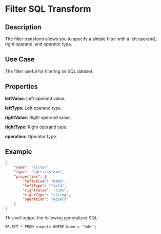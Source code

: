 # Filter SQL Transform


Description
-----------
The filter transform allows you to specify a simple filter with a left operand, right operand, and operator type.

Use Case
--------
The filter useful for filtering an SQL dataset.


Properties
----------
**leftValue:** Left operand value.

**leftType:** Left operand type.

**rightValue:** Right operand value.

**rightType:** Right operand type.

**operation:** Operator type.


Example
-------

```json
{
    "name": "Filter",
    "type": "sqltransform",
    "properties": {
        "leftValue": "Name",
        "leftType": "field",
        "rightValue": "John",
        "rightType": "string",
        "operation": "equals"
    }
}
```

This will output the following generalized SQL:

```
SELECT * FROM <input> WHERE Name = "John";
```